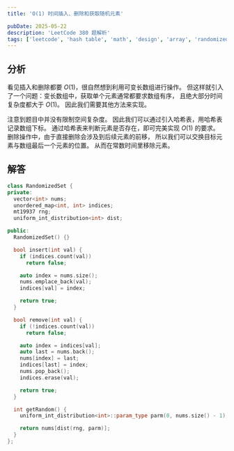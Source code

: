 ```yaml
---
title: 'O(1) 时间插入、删除和获取随机元素'

pubDate: 2025-05-22
description: 'LeetCode 380 题解析'
tags: ['leetcode', 'hash table', 'math', 'design', 'array', 'randomized']
---
```


## 分析

看见插入和删除都要 $O(1)$，很自然想到利用可变长数组进行操作。
但这样就引入了一个问题：变长数组中，获取单个元素通常都要求数组有序，
且绝大部分时间复杂度都大于 $O(1)$。
因此我们需要其他方法来实现。

注意到题目中并没有限制空间复杂度。
因此我们可以通过引入哈希表，用哈希表记录数组下标。
通过哈希表来判断元素是否存在，即可完美实现 $O(1)$ 的要求。
删除操作中，由于直接删除会涉及到后续元素的前移，
所以我们可以交换目标元素与数组最后一个元素的位置。
从而在常数时间里移除元素。

## 解答

```cpp
class RandomizedSet {
private:
  vector<int> nums;
  unordered_map<int, int> indices;
  mt19937 rng;
  uniform_int_distribution<int> dist;

public:
  RandomizedSet() {}

  bool insert(int val) {
    if (indices.count(val))
      return false;

    auto index = nums.size();
    nums.emplace_back(val);
    indices[val] = index;

    return true;
  }

  bool remove(int val) {
    if (!indices.count(val))
      return false;

    auto index = indices[val];
    auto last = nums.back();
    nums[index] = last;
    indices[last] = index;
    nums.pop_back();
    indices.erase(val);

    return true;
  }

  int getRandom() {
    uniform_int_distribution<int>::param_type parm(0, nums.size() - 1);

    return nums[dist(rng, parm)];
  }
};
```
